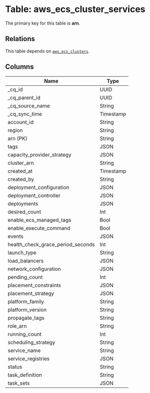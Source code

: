 # Table: aws_ecs_cluster_services



The primary key for this table is **arn**.

## Relations
This table depends on [`aws_ecs_clusters`](aws_ecs_clusters.md).

## Columns
| Name          | Type          |
| ------------- | ------------- |
|_cq_id|UUID|
|_cq_parent_id|UUID|
|_cq_source_name|String|
|_cq_sync_time|Timestamp|
|account_id|String|
|region|String|
|arn (PK)|String|
|tags|JSON|
|capacity_provider_strategy|JSON|
|cluster_arn|String|
|created_at|Timestamp|
|created_by|String|
|deployment_configuration|JSON|
|deployment_controller|JSON|
|deployments|JSON|
|desired_count|Int|
|enable_ecs_managed_tags|Bool|
|enable_execute_command|Bool|
|events|JSON|
|health_check_grace_period_seconds|Int|
|launch_type|String|
|load_balancers|JSON|
|network_configuration|JSON|
|pending_count|Int|
|placement_constraints|JSON|
|placement_strategy|JSON|
|platform_family|String|
|platform_version|String|
|propagate_tags|String|
|role_arn|String|
|running_count|Int|
|scheduling_strategy|String|
|service_name|String|
|service_registries|JSON|
|status|String|
|task_definition|String|
|task_sets|JSON|